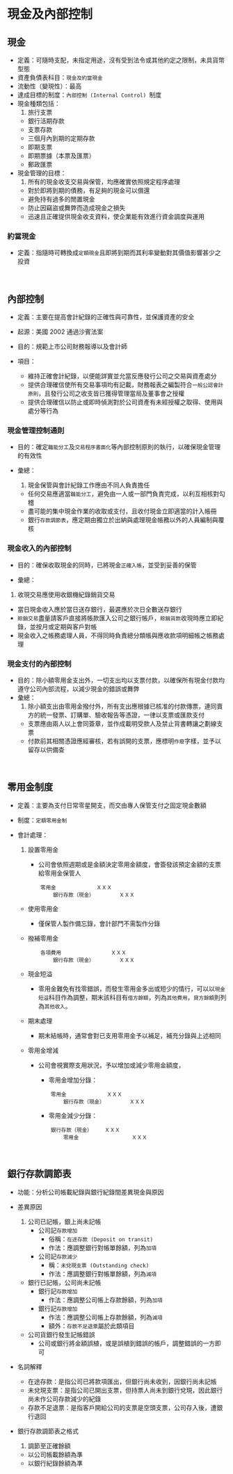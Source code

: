 # 現金及內部控制

## 現金
* 定義：可隨時支配，未指定用途，沒有受到法令或其他約定之限制，未具貨幣型態
* 資產負債表科目：`現金及約當現金`
* 流動性（變現性）：最高
* 達成目標的制度：`內部控制 (Internal Control) `制度
* 現金種類包括：
	1. 旅行支票
	* 銀行活期存款
	* 支票存款
	* 三個月內到期的定期存款
	* 即期支票
	* 即期票據（本票及匯票）
	* 郵政匯票
* 現金管理的目標：
	1. 所有的現金收支交易與保管，均應確實依照規定程序處理
	* 對於即將到期的債務，有足夠的現金可以償還
	* 避免持有過多的閒置現金
	* 防止因竊盜或舞弊而造成現金之損失
	* 迅速且正確提供現金收支資料，使企業能有效進行資金調度與運用

### 約當現金
* 定義：指隨時可轉換成`定額現金`且即將到期而其利率變動對其價值影響甚少之投資
<br>

## 內部控制
* 定義：主要在提高會計紀錄的正確性與可靠性，並保護資產的安全

* 起源：美國 2002 通過沙賓法案

* 目的：規範上市公司財務報導以及會計師

* 項目：
	* 維持正確會計紀錄，以便能詳實並允當反應發行公司之交易與資產處分
	* 提供合理確信使所有交易事項均有記載，財務報表之編製符合`一般公認會計原則`，且發行公司之收支皆已獲得管理當局及董事會之授權
	* 提供合理確信以防止或即時偵測對於公司資產有未經授權之取得、使用與處分等行為


### 現金管理控制通則
* 目的：確定`職能分工`及`交易程序書面化`等內部控制原則的執行，以確保現金管理的有效性

* 彙總：
	1. 現金保管與會計紀錄工作應由不同人負責擔任
	* 任何交易應適當`職能分工`，避免由一人或一部門負責完成，以利互相核對勾稽
	* 盡可能的集中現金作業的收取或支付，且收付現金立即適當的計入帳冊
	* 銀行`存款調節表`，應定期由獨立於出納與處理現金帳務以外的人員編制與覆核

### 現金收入的內部控制
* 目的：確保收取現金的同時，已將現金`正確入帳`，並受到妥善的保管

* 彙總：
 1. 收現交易應使用收銀機紀錄銷貨交易
 * 當日現金收入應於當日送存銀行，最遲應於次日全數送存銀行
 * `賒銷交易`盡量請客戶直接將帳款匯入公司之銀行帳戶，`賒銷貨款`收現時應立即紀錄，並按月或定期與客戶對帳
 * 現金收入之帳務處理人員，不得同時負責總分類帳與應收款項明細帳之帳務處理


### 現金支付的內部控制
* 目的：除小額零用金支出外，一切支出均以支票付款，以確保所有現金付款均遵守公司內部流程，以減少現金的錯誤或舞弊
* 彙總：
	1. 除小額支出由零用金撥付外，所有支出應根據已核准的付款傳票，連同賣方的統一發票、訂購單、驗收報告等憑證，一律以支票或匯款支付
	* 支票應由兩人以上會同簽章，並作成載明受款人及禁止背書轉讓之劃線支票
	* 付款前其相關憑證應經審核，若有誤開的支票，應標明`作廢`字樣，並予以留存以供備查

<br>

## 零用金制度

* 定義：主要為支付日常零星開支，而交由專人保管支付之固定現金數額
* 制度：`定額零用金制`
* 會計處理：

	1. 設置零用金
		* 公司會依照週期或是金額決定零用金額度，會簽發該預定金額的支票給零用金保管人
		
		```
			零用金				ＸＸＸ
				銀行存款（現金）		ＸＸＸ
		```
	* 使用零用金
		* 僅保管人製作備忘錄，會計部門不需製作分錄
	* 撥補零用金

		```
			各項費用				ＸＸＸ
				銀行存款（現金）		ＸＸＸ
		```
	* 現金短溢
		* 零用金難免有找零錯誤，而發生零用金多出或短少的情行，可以以`現金短溢`科目作為調整，期末該科目有`借方餘額`，列為`其他費用`，`貸方餘額`則列為`其他收入`。
	* 期末處理
		* 期末結帳時，通常會對已支用零用金予以補足，補充分錄與上述相同
	* 零用金增減
		* 公司會視實際支用狀況，予以增加或減少零用金額度，
			* 零用金增加分錄：

			```
				零用金				ＸＸＸ
					銀行存款（現金）		ＸＸＸ
			```
		
			* 零用金減少分錄：

			```
				銀行存款（現金）	ＸＸＸ
					零用金					ＸＸＸ
			```

<br>

## 銀行存款調節表

* 功能：分析公司帳載紀錄與銀行紀錄間差異現金與原因  
* 差異原因
	1. 公司已記帳，銀上尚未記帳
		* 公司記`存款增加`
			* 俗稱：`在途存款 (Deposit on transit)`
			* 作法：應調整銀行對帳單餘額，列為`加項`
		* 公司記`存款減少`
			* 稱：`未兌現支票 (Outstanding check)`
			* 作法：應調整銀行對帳單餘額，列為`減項`
	* 銀行已記帳，公司尚未記帳
		* 銀行記`存款增加`
			* 作法：應調整公司帳上存款餘額，列為`加項`
		* 銀行記`存款增加`
			* 作法：應調整公司帳上存款餘額，列為`減項`
			* 額外：`存款不足退票`屬於此類項目
	* 公司貨銀行發生記帳錯誤
		* 公司或銀行將金額誤植，或是誤植到錯誤的帳戶，調整錯誤的一方即可

* 名詞解釋
	*  在途存款：是指公司已將款項匯出，但銀行尚未收到，因銀行尚未記帳
	*  未兌現支票：是指公司已開出支票，但持票人尚未到銀行兌現，因此銀行尚未作公司存款減少的紀錄
	*  存款不足退票：是指客戶開給公司的支票是空頭支票，公司存入後，遭銀行退回

* 銀行存款調節表之格式
	1. 調節至正確餘額
	* 以公司帳載餘額為準
	* 以銀行紀錄餘額為準




























